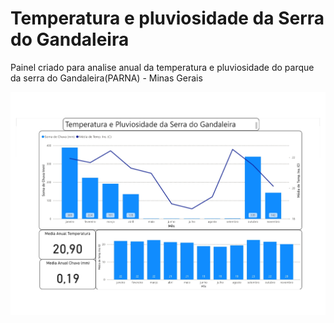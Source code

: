 <h1>Temperatura e pluviosidade da Serra do Gandaleira</h1>

<p>Painel criado para analise anual da temperatura e pluviosidade do parque da serra do Gandaleira(PARNA) - Minas Gerais</p>

<img src="Temperatura e pluviosidade da serra da gandaleira_page-0001.jpg">
